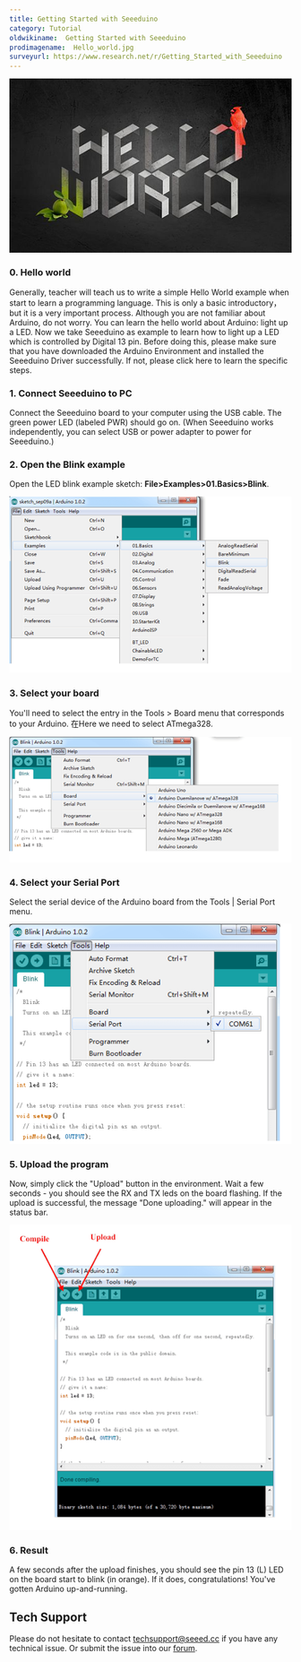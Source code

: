 ```yaml
---
title: Getting Started with Seeeduino
category: Tutorial
oldwikiname:  Getting Started with Seeeduino
prodimagename:  Hello_world.jpg
surveyurl: https://www.research.net/r/Getting_Started_with_Seeeduino
---
```

![](https://github.com/SeeedDocument/Getting_Started_with_Seeeduino/raw/master/img/Hello_world.jpg)

###  **0. Hello world**

Generally, teacher will teach us to write a simple Hello World example when start to learn a programming language. This is only a basic introductory，but it is a very important process. Although you are not familiar about Arduino, do not worry. You can learn the hello world about Arduino: light up a LED.
Now we take Seeeduino as example to learn how to light up a LED which is controlled by Digital 13 pin.  Before doing this, please make sure that you have downloaded the Arduino Environment and installed the Seeeduino Driver successfully. If not, please click here to learn the specific steps.

###   1. Connect Seeeduino to PC

Connect the Seeeduino board to your computer using the USB cable. The green power LED (labeled PWR) should go on.
(When Seeeduino works independently, you can select USB or power adapter to power for Seeeduino.)

###   2. Open the Blink example

Open the LED blink example sketch: **File&gt;Examples&gt;01.Basics&gt;Blink**.

![](https://github.com/SeeedDocument/Getting_Started_with_Seeeduino/raw/master/img/Getting_Started1.png)

###   3. Select your board

You'll need to select the entry in the Tools &gt; Board menu that corresponds to your Arduino. 在Here we need to select ATmega328.

![](https://github.com/SeeedDocument/Getting_Started_with_Seeeduino/raw/master/img/Getting_Started2.png)

###   4. Select your Serial Port

Select the serial device of the Arduino board from the Tools | Serial Port menu.

![](https://github.com/SeeedDocument/Getting_Started_with_Seeeduino/raw/master/img/Getting_Started3.png)

###   5. Upload the program

Now, simply click the "Upload" button in the environment. Wait a few seconds - you should see the RX and TX leds on the board flashing. If the upload is successful, the message "Done uploading." will appear in the status bar.

![](https://github.com/SeeedDocument/Getting_Started_with_Seeeduino/raw/master/img/Getting_Started4.png)

###   6. Result

A few seconds after the upload finishes, you should see the pin 13 (L) LED on the board start to blink (in orange). If it does, congratulations! You've gotten Arduino up-and-running.

## Tech Support
Please do not hesitate to contact [techsupport@seeed.cc](techsupport@seeed.cc) if you have any technical issue. Or submit the issue into our [forum](http://seeedstudio.com/forum/). 